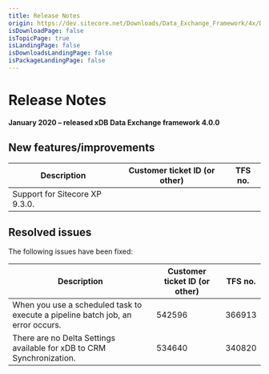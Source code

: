 ```yaml
---
title: Release Notes
origin: https://dev.sitecore.net/Downloads/Data_Exchange_Framework/4x/Data_Exchange_Framework_400/Release_Notes
isDownloadPage: false
isTopicPage: true
isLandingPage: false
isDownloadsLandingPage: false
isPackageLandingPage: false
---
```


# Release Notes

**January 2020 – released xDB Data Exchange framework 4.0.0**

## New features/improvements

 | Description | Customer ticket ID (or other) | TFS no. |
 | --- | --- | --- |
 | ​​Support for Sitecore XP 9.3.0. |  |  |

## Resolved issues

The following issues have been fixed:

 | Description | Customer ticket ID (or other) | TFS no. |
 | --- | --- | --- |
 | When you use a scheduled task to execute a pipeline batch job, an error occurs. | 542596 | 366913 |
 | There are no Delta Settings available for xDB to CRM Synchronization. | 534640 | 340820 |
